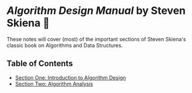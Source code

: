 # *Algorithm Design Manual* by Steven Skiena :floppy_disk:
These notes will cover (most) of the important sections of Steven Skiena's
classic book on Algorithms and Data Structures.

## Table of Contents
- [Section One: Introduction to Algorithm
  Design](introduction_to_algorithm_design.md)
- [Section Two: Algorithm Analysis](algorithm_analysis.md)
